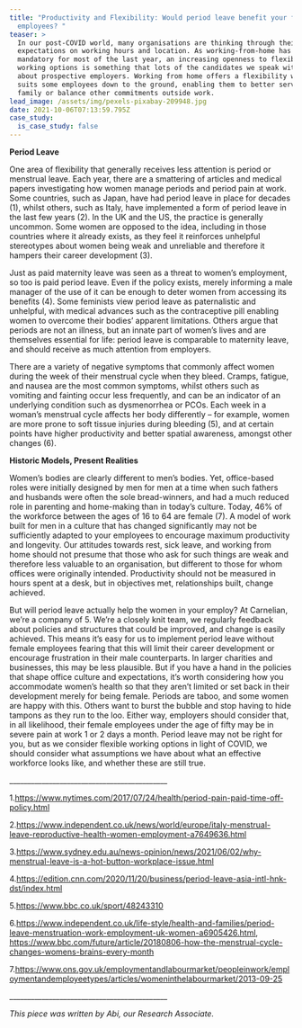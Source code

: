 ```yaml
---
title: "Productivity and Flexibility: Would period leave benefit your female
  employees? "
teaser: >
  In our post-COVID world, many organisations are thinking through their
  expectations on working hours and location. As working-from-home has been
  mandatory for most of the last year, an increasing openness to flexible
  working options is something that lots of the candidates we speak with ask
  about prospective employers. Working from home offers a flexibility which
  suits some employees down to the ground, enabling them to better serve their
  family or balance other commitments outside work. 
lead_image: /assets/img/pexels-pixabay-209948.jpg
date: 2021-10-06T07:13:59.795Z
case_study:
  is_case_study: false
---
```

**Period Leave**

One area of flexibility that generally receives less attention is period or menstrual leave. Each year, there are a smattering of articles and medical papers investigating how women manage periods and period pain at work. Some countries, such as Japan, have had period leave in place for decades (1), whilst others, such as Italy, have implemented a form of period leave in the last few years (2).  In the UK and the US, the practice is generally uncommon. Some women are opposed to the idea, including in those countries where it already exists, as they feel it reinforces unhelpful stereotypes about women being weak and unreliable and therefore it hampers their career development (3).

Just as paid maternity leave was seen as a threat to women’s employment, so too is paid period leave. Even if the policy exists, merely informing a male manager of the use of it can be enough to deter women from accessing its benefits (4). Some feminists view period leave as paternalistic and unhelpful, with medical advances such as the contraceptive pill enabling women to overcome their bodies’ apparent limitations. Others argue that periods are not an illness, but an innate part of women’s lives and are themselves essential for life: period leave is comparable to maternity leave, and should receive as much attention from employers. 

There are a variety of negative symptoms that commonly affect women during the week of their menstrual cycle when they bleed. Cramps, fatigue, and nausea are the most common symptoms, whilst others such as vomiting and fainting occur less frequently, and can be an indicator of an underlying condition such as dysmenorrhea or PCOs. Each week in a woman’s menstrual cycle affects her body differently – for example, women are more prone to soft tissue injuries during bleeding (5), and at certain points have higher productivity and better spatial awareness, amongst other changes (6).

**Historic Models, Present Realities**

Women’s bodies are clearly different to men’s bodies. Yet, office-based roles were initially designed by men for men at a time when such fathers and husbands were often the sole bread-winners, and had a much reduced role in parenting and home-making than in today’s culture. Today, 46% of the workforce between the ages of 16 to 64 are female (7). A model of work built for men in a culture that has changed significantly may not be sufficiently adapted to your employees to encourage maximum productivity and longevity. Our attitudes towards rest, sick leave, and working from home should not presume that those who ask for such things are weak and therefore less valuable to an organisation, but different to those for whom offices were originally intended. Productivity should not be measured in hours spent at a desk, but in objectives met, relationships built, change achieved.

But will period leave actually help the women in your employ? At Carnelian, we’re a company of 5. We’re a closely knit team, we regularly feedback about policies and structures that could be improved, and change is easily achieved. This means it’s easy for us to implement period leave without female employees fearing that this will limit their career development or encourage frustration in their male counterparts. In larger charities and businesses, this may be less plausible. But if you have a hand in the policies that shape office culture and expectations, it’s worth considering how you accommodate women’s health so that they aren’t limited or set back in their development merely for being female. Periods are taboo, and some women are happy with this. Others want to burst the bubble and stop having to hide tampons as they run to the loo. Either way, employers should consider that, in all likelihood, their female employees under the age of fifty may be in severe pain at work 1 or 2 days a month. Period leave may not be right for you, but as we consider flexible working options in light of COVID, we should consider what assumptions we have about what an effective workforce looks like, and whether these are still true.

\_\_\_\_\_\_\_\_\_\_\_\_\_\_\_\_\_\_\_\_\_\_\_\_\_\_\_\_\_\_\_\_\_\_\_\_\_\_\_\_\_\_\_\_

1.<https://www.nytimes.com/2017/07/24/health/period-pain-paid-time-off-policy.html>

2.<https://www.independent.co.uk/news/world/europe/italy-menstrual-leave-reproductive-health-women-employment-a7649636.html>

3.<https://www.sydney.edu.au/news-opinion/news/2021/06/02/why-menstrual-leave-is-a-hot-button-workplace-issue.html>

4.<https://edition.cnn.com/2020/11/20/business/period-leave-asia-intl-hnk-dst/index.html>

5.<https://www.bbc.co.uk/sport/48243310>

6.<https://www.independent.co.uk/life-style/health-and-families/period-leave-menstruation-work-employment-uk-women-a6905426.html>, <https://www.bbc.com/future/article/20180806-how-the-menstrual-cycle-changes-womens-brains-every-month>  

7.<https://www.ons.gov.uk/employmentandlabourmarket/peopleinwork/employmentandemployeetypes/articles/womeninthelabourmarket/2013-09-25>

\_\_\_\_\_\_\_\_\_\_\_\_\_\_\_\_\_\_\_\_\_\_\_\_\_\_\_\_\_\_\_\_\_\_\_\_\_\_\_\_\_\_\_\_

*This piece was written by Abi, our Research Associate.*